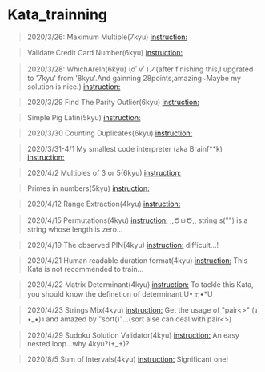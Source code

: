 # Kata_trainning
> 2020/3/26:
>Maximum Multiple(7kyu)
[instruction:](https://github.com/qy201706/Kata-/blob/master/7kyu/Maximum%20Multiple/question_instruction/question.txt)

>Validate Credit Card Number(6kyu)
[instruction:](https://github.com/qy201706/Kata-/blob/master/6kyu/Validate%20Credit%20Card%20Number/question_instruction/question.txt)

> 2020/3/28:
WhichAreIn(6kyu)  (oﾟvﾟ)ノ(after finishing this,I upgrated to '7kyu' from '8kyu'.And gainning 28points,amazing~Maybe my solution is nice.)
>[instruction:](https://github.com/qy201706/Kata-/blob/master/6kyu/WhichAreIn/question_instruction/question.txt)

> 2020/3/29
>Find The Parity Outlier(6kyu)
[instruction:](https://github.com/qy201706/Kata-/blob/master/6kyu/Find%20The%20Parity%20Outlier/question_instruction/question.txt)

>Simple Pig Latin(5kyu)
[instruction:](https://github.com/qy201706/Kata-/blob/master/5kyu/Simple%20Pig%20Latin/question_instruction/question.txt)

> 2020/3/30
>Counting Duplicates(6kyu)
[instruction:](https://github.com/qy201706/Kata-/blob/master/6kyu/Counting%20Duplicates/question_instruction/question.txt)

> 2020/3/31-4/1
> My smallest code interpreter (aka Brainf**k)
[instruction:](https://github.com/qy201706/Kata-/blob/master/5kyu/(Unsolved)My%20smallest%20code%20interpreter%20(aka%20Brainfk)/question_instruction/question.txt)

> 2020/4/2
> Multiples of 3 or 5(6kyu)
[instruction:](https://github.com/qy201706/Kata-/blob/master/6kyu/Multiples%20of%203%20or%205/question.txt)

> Primes in numbers(5kyu)
[instruction:](https://github.com/qy201706/Kata-/blob/master/5kyu/Primes%20in%20numbers/question_instruction/question.txt)

> 2020/4/12
> Range Extraction(4kyu)
[instruction:](https://github.com/qy201706/Kata-/blob/master/4kyu/Range%20Extraction/question_instruction/question.txt)

> 2020/4/15
> Permutations(4kyu)
[instruction:](https://github.com/qy201706/Kata-/blob/master/4kyu/Permutations/question_instruction/instruction.txt)
> ,,ԾㅂԾ,,  string s("") is a string whose length is zero...

> 2020/4/19
> The observed PIN(4kyu)
[instruction:](https://github.com/qy201706/Kata-/blob/master/4kyu/The%20observed%20PIN/question_instruction/question.txt)
> difficult...!

> 2020/4/21
> Human readable duration format(4kyu)
[instruction:](https://github.com/qy201706/Kata-/blob/master/4kyu/Human%20readable%20duration%20format/question_instruction/question.txt)
> This Kata is not recommended to train...

> 2020/4/22
> Matrix Determinant(4kyu)
[instruction:](https://github.com/qy201706/Kata-/blob/master/4kyu/Matrix%20Determinant/question_instruction/instruction.txt)
> To tackle this Kata, you should know the definetion of determinant.U•ェ•*U

> 2020/4/23
> Strings Mix(4kyu)
[instruction:](https://github.com/qy201706/Kata-/blob/master/4kyu/Strings%20Mix/question_instruction/question.txt)
> Get the usage of "pair<>" (ง •_•)ง and amazed by "sort()"...(sort alse can deal with pair<>)

> 2020/4/29
> Sudoku Solution Validator(4kyu)
[instruction:](https://github.com/qy201706/Kata-/blob/master/4kyu/Sudoku%20Solution%20Validator/question_instruction/question.txt)
> An easy nested loop...why 4kyu?(+_+)?

> 2020/8/5
> Sum of Intervals(4kyu)
[instruction:](https://github.com/qy201706/Kata-/blob/master/4kyu/Sum%20of%20intervals/question_instruction/question.txt)
> Significant one!
